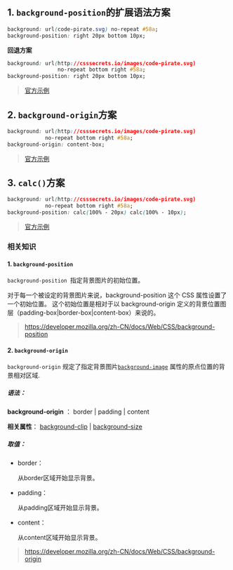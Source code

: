 ## 1. `background-position`的扩展语法方案

```css
background: url(code-pirate.svg) no-repeat #58a;
background-position: right 20px bottom 10px;
```

**回退方案**

```css
background: url(http://csssecrets.io/images/code-pirate.svg)
	            no-repeat bottom right #58a;
background-position: right 20px bottom 10px;
```

> [官方示例](http://dabblet.com/gist/0f226e63595d1bef88cb)

## 2. `background-origin`方案

```css
background: url(http://csssecrets.io/images/code-pirate.svg)
	        no-repeat bottom right #58a;
background-origin: content-box;
```

> [官方示例](http://dabblet.com/gist/0f19ac5d28d0aa7b6c60)

## 3. `calc()`方案

```css
background: url(http://csssecrets.io/images/code-pirate.svg)
	        no-repeat bottom right #58a;
background-position: calc(100% - 20px) calc(100% - 10px);
```

> [官方示例](http://dabblet.com/gist/b5fcb42d055427ab6c1a)

### 相关知识

#### 1. `background-position` 

`background-position `指定背景图片的初始位置。

对于每一个被设定的背景图片来说，background-position 这个 CSS 属性设置了一个初始位置。 这个初始位置是相对于以 background-origin 定义的背景位置图层（padding-box|border-box|content-box）来说的。

> https://developer.mozilla.org/zh-CN/docs/Web/CSS/background-position

#### 2. `background-origin`

 `background-origin` 规定了指定背景图片[`background-image`](https://developer.mozilla.org/zh-CN/docs/Web/CSS/background-image) 属性的原点位置的背景相对区域.

##### 语法：

**background-origin** ： border | padding | content 

**相关属性**： [background-clip](https://www.zhangxinxu.com/css3/css3-background-clip.php) | [background-size](https://www.zhangxinxu.com/css3/css3-background-size.php)

##### 取值：

- border：

  从border区域开始显示背景。 

- padding：

  从padding区域开始显示背景。

- content：

  从content区域开始显示背景。

> https://developer.mozilla.org/zh-CN/docs/Web/CSS/background-origin